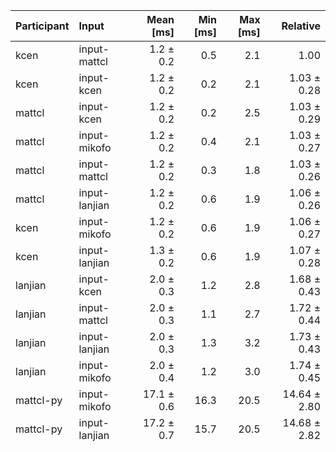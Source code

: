 | Participant | Input | Mean [ms] | Min [ms] | Max [ms] | Relative |
|:---|:---|---:|---:|---:|---:|
| kcen | input-mattcl | 1.2 ± 0.2 | 0.5 | 2.1 | 1.00 |
| kcen | input-kcen | 1.2 ± 0.2 | 0.2 | 2.1 | 1.03 ± 0.28 |
| mattcl | input-kcen | 1.2 ± 0.2 | 0.2 | 2.5 | 1.03 ± 0.29 |
| mattcl | input-mikofo | 1.2 ± 0.2 | 0.4 | 2.1 | 1.03 ± 0.27 |
| mattcl | input-mattcl | 1.2 ± 0.2 | 0.3 | 1.8 | 1.03 ± 0.26 |
| mattcl | input-lanjian | 1.2 ± 0.2 | 0.6 | 1.9 | 1.06 ± 0.26 |
| kcen | input-mikofo | 1.2 ± 0.2 | 0.6 | 1.9 | 1.06 ± 0.27 |
| kcen | input-lanjian | 1.3 ± 0.2 | 0.6 | 1.9 | 1.07 ± 0.28 |
| lanjian | input-kcen | 2.0 ± 0.3 | 1.2 | 2.8 | 1.68 ± 0.43 |
| lanjian | input-mattcl | 2.0 ± 0.3 | 1.1 | 2.7 | 1.72 ± 0.44 |
| lanjian | input-lanjian | 2.0 ± 0.3 | 1.3 | 3.2 | 1.73 ± 0.43 |
| lanjian | input-mikofo | 2.0 ± 0.4 | 1.2 | 3.0 | 1.74 ± 0.45 |
| mattcl-py | input-mikofo | 17.1 ± 0.6 | 16.3 | 20.5 | 14.64 ± 2.80 |
| mattcl-py | input-lanjian | 17.2 ± 0.7 | 15.7 | 20.5 | 14.68 ± 2.82 |
| mattcl-py | input-mattcl | 17.2 ± 0.6 | 16.3 | 20.8 | 14.68 ± 2.81 |
| mattcl-py | input-kcen | 17.3 ± 0.8 | 16.1 | 20.1 | 14.81 ± 2.86 |
| mikofo | input-mikofo | 20.0 ± 0.6 | 19.0 | 22.9 | 17.10 ± 3.25 |
| mikofo | input-kcen | 20.0 ± 0.8 | 18.8 | 23.4 | 17.13 ± 3.29 |
| mikofo | input-mattcl | 20.1 ± 0.7 | 18.8 | 23.6 | 17.15 ± 3.28 |
| mikofo | input-lanjian | 20.1 ± 0.7 | 18.9 | 23.0 | 17.21 ± 3.29 |
